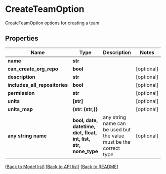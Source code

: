 # CreateTeamOption

CreateTeamOption options for creating a team

## Properties
Name | Type | Description | Notes
------------ | ------------- | ------------- | -------------
**name** | **str** |  | 
**can_create_org_repo** | **bool** |  | [optional] 
**description** | **str** |  | [optional] 
**includes_all_repositories** | **bool** |  | [optional] 
**permission** | **str** |  | [optional] 
**units** | **[str]** |  | [optional] 
**units_map** | **{str: (str,)}** |  | [optional] 
**any string name** | **bool, date, datetime, dict, float, int, list, str, none_type** | any string name can be used but the value must be the correct type | [optional]

[[Back to Model list]](../README.md#documentation-for-models) [[Back to API list]](../README.md#documentation-for-api-endpoints) [[Back to README]](../README.md)


